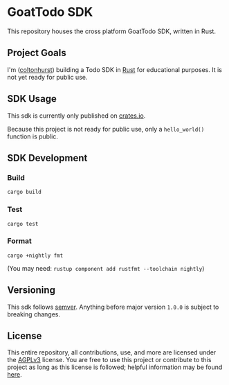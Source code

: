 # GoatTodo SDK

This repository houses the cross platform GoatTodo SDK, written in Rust.

## Project Goals

I'm ([coltonhurst](https://github.com/coltonhurst)) building a Todo SDK in [Rust](https://www.rust-lang.org) for educational purposes. It is not yet ready for public use.

## SDK Usage

This sdk is currently only published on [crates.io](https://crates.io/crates/goattodo-sdk).

Because this project is not ready for public use, only a `hello_world()` function is public.

## SDK Development

### Build

`cargo build`

### Test

`cargo test`

### Format

`cargo +nightly fmt`

(You may need: `rustup component add rustfmt --toolchain nightly`)

## Versioning

This sdk follows [semver](https://semver.org). Anything before major version `1.0.0` is subject to breaking changes.

## License

This entire repository, all contributions, use, and more are licensed under the [AGPLv3](./LICENSE) license. You are free to use this project or contribute to this project as long as this license is followed; helpful information may be found [here](https://choosealicense.com/licenses/agpl-3.0).
